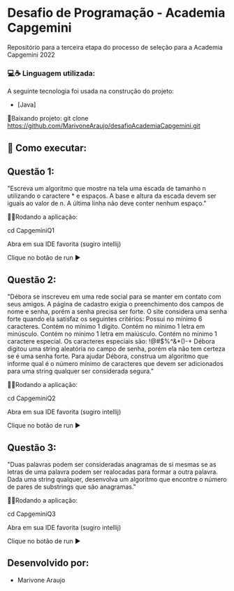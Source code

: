 # Desafio de Programação - Academia Capgemini
Repositório para a terceira etapa do processo de seleção para a Academia Capgemini 2022

### 💻☕ Linguagem utilizada:
A seguinte tecnologia foi usada na construção do projeto:
- [Java]

🔗Baixando projeto:
git clone https://github.com/MarivoneAraujo/desafioAcademiaCapgemini.git

## 🚀 Como executar:

## Questão 1: 
"Escreva um algoritmo que mostre na tela uma escada de tamanho n utilizando o caractere * e espaços. A base e altura da escada devem ser iguais ao valor de n. A última linha não deve conter nenhum espaço."

👨‍💻Rodando a aplicação:

cd CapgeminiQ1

Abra em sua IDE favorita (sugiro intellij)

Clique no botão de run ▶️

## Questão 2:
"Débora se inscreveu em uma rede social para se manter em contato com seus amigos. A página de cadastro exigia o preenchimento dos campos de nome e senha, porém a senha precisa ser forte. O site considera uma senha forte quando ela satisfaz os seguintes critérios: Possui no mínimo 6 caracteres. Contém no mínimo 1 digito. Contém no mínimo 1 letra em minúsculo. Contém no mínimo 1 letra em maiúsculo. Contém no mínimo 1 caractere especial. Os caracteres especiais são: !@#$%^&*()-+ Débora digitou uma string aleatória no campo de senha, porém ela não tem certeza se é uma senha forte. Para ajudar Débora, construa um algoritmo que informe qual é o número mínimo de caracteres que devem ser adicionados para uma string qualquer ser considerada segura."

👨‍💻Rodando a aplicação:

cd CapgeminiQ2

Abra em sua IDE favorita (sugiro intellij)

Clique no botão de run ▶️

## Questão 3:
"Duas palavras podem ser consideradas anagramas de si mesmas se as letras de uma palavra podem ser realocadas para formar a outra palavra. Dada uma string qualquer, desenvolva um algoritmo que encontre o número de pares de substrings que são anagramas."

👨‍💻Rodando a aplicação:

cd CapgeminiQ3

Abra em sua IDE favorita (sugiro intellij)

Clique no botão de run ▶️


## Desenvolvido por:
* Marivone Araujo





